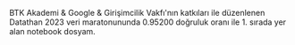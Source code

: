 BTK Akademi & Google & Girişimcilik Vakfı'nın katkıları ile düzenlenen Datathan 2023 veri maratonununda 0.95200 doğruluk oranı ile 1. sırada yer alan notebook dosyam.
